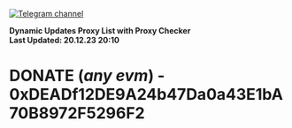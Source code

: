 [![Telegram channel](https://img.shields.io/endpoint?url=https://runkit.io/damiankrawczyk/telegram-badge/branches/master?url=https://t.me/n4z4v0d)](https://t.me/n4z4v0d) 

**Dynamic Updates Proxy List with Proxy Checker**  
**Last Updated: 20.12.23 20:10**

# DONATE (_any evm_) - 0xDEADf12DE9A24b47Da0a43E1bA70B8972F5296F2
